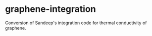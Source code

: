 # graphene-integration
Conversion of Sandeep's integration code for thermal conductivity of graphene.

